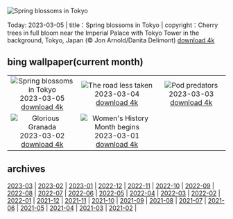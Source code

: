 ![Spring blossoms in Tokyo](https://cn.bing.com/th?id=OHR.TokyoMoat_EN-US9901957262_UHD.jpg&w=1000)

Today: 2023-03-05 | title：Spring blossoms in Tokyo | copyright：Cherry trees in full bloom near the Imperial Palace with Tokyo Tower in the background, Tokyo, Japan (© Jon Arnold/Danita Delimont) [download 4k](https://cn.bing.com/th?id=OHR.TokyoMoat_EN-US9901957262_UHD.jpg)

## bing wallpaper(current month)

|  |  |  |
| :----: | :----: | :----: |
| ![Spring blossoms in Tokyo](https://cn.bing.com/th?id=OHR.TokyoMoat_EN-US9901957262_UHD.jpg&pid=hp&w=384&h=216&rs=1&c=4) <br/>2023-03-05 [download 4k](https://cn.bing.com/th?id=OHR.TokyoMoat_EN-US9901957262_UHD.jpg)| ![The road less taken](https://cn.bing.com/th?id=OHR.PicoVolcano_EN-US0491099827_UHD.jpg&pid=hp&w=384&h=216&rs=1&c=4) <br/>2023-03-04 [download 4k](https://cn.bing.com/th?id=OHR.PicoVolcano_EN-US0491099827_UHD.jpg)| ![Pod predators](https://cn.bing.com/th?id=OHR.OrcaNorway_EN-US0377841310_UHD.jpg&pid=hp&w=384&h=216&rs=1&c=4) <br/>2023-03-03 [download 4k](https://cn.bing.com/th?id=OHR.OrcaNorway_EN-US0377841310_UHD.jpg)|
| ![Glorious Granada](https://cn.bing.com/th?id=OHR.NegratinSpain_EN-US0285047102_UHD.jpg&pid=hp&w=384&h=216&rs=1&c=4) <br/>2023-03-02 [download 4k](https://cn.bing.com/th?id=OHR.NegratinSpain_EN-US0285047102_UHD.jpg)| ![Women's History Month begins](https://cn.bing.com/th?id=OHR.SuffrageMonumentDC_EN-US0188045009_UHD.jpg&pid=hp&w=384&h=216&rs=1&c=4) <br/>2023-03-01 [download 4k](https://cn.bing.com/th?id=OHR.SuffrageMonumentDC_EN-US0188045009_UHD.jpg)|

## archives

[2023-03](./archives/en-US/2023-03.md) | [2023-02](./archives/en-US/2023-02.md) | [2023-01](./archives/en-US/2023-01.md) | [2022-12](./archives/en-US/2022-12.md) | [2022-11](./archives/en-US/2022-11.md) | [2022-10](./archives/en-US/2022-10.md) | [2022-09](./archives/en-US/2022-09.md) | [2022-08](./archives/en-US/2022-08.md) |
[2022-07](./archives/en-US/2022-07.md) | [2022-06](./archives/en-US/2022-06.md) | [2022-05](./archives/en-US/2022-05.md) | [2022-04](./archives/en-US/2022-04.md) | [2022-03](./archives/en-US/2022-03.md) | [2022-02](./archives/en-US/2022-02.md) | [2022-01](./archives/en-US/2022-01.md) | [2021-12](./archives/en-US/2021-12.md) |
[2021-11](./archives/en-US/2021-11.md) | [2021-10](./archives/en-US/2021-10.md) | [2021-09](./archives/en-US/2021-09.md) | [2021-08](./archives/en-US/2021-08.md) | [2021-07](./archives/en-US/2021-07.md) | [2021-06](./archives/en-US/2021-06.md) | [2021-05](./archives/en-US/2021-05.md) | [2021-04](./archives/en-US/2021-04.md) |
[2021-03](./archives/en-US/2021-03.md) | [2021-02](./archives/en-US/2021-02.md) |
